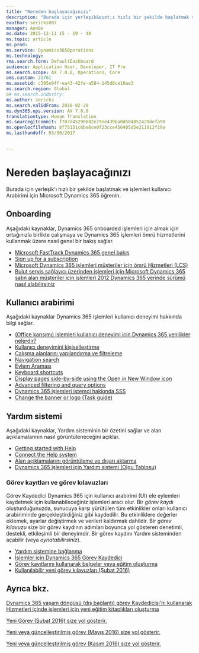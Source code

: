 ```yaml
---
title: "Nereden başlayacağınızı"
description: "Burada için yerleşik&quot;ı hızlı bir şekilde başlatmak ve işlemleri kullanıcı Arabirimi için Microsoft Dynamics 365 öğrenin."
eauthor: sericks007
manager: AnnBe
ms.date: 2015-12-11 15 - 19 - 40
ms.topic: article
ms.prod: 
ms.service: Dynamics365Operations
ms.technology: 
rms.search.form: DefaultDashboard
audience: Application User, Developer, IT Pro
ms.search.scope: AX 7.0.0, Operations, Core
oms.custom: 21761
ms.assetid: c395e9ff-ea43-42fe-a584-145d6ce10ae3
ms.search.region: Global
o# ms.search.industry: 
ms.author: sericks
ms.search.validFrom: 2016-02-28
ms.dyn365.ops.version: AX 7.0.0
translationtype: Human Translation
ms.sourcegitcommit: f707d45290682e79ee439ba0d504852429defa90
ms.openlocfilehash: 8f75131c6be6ce0f23cce456405d5e211912f19a
ms.lasthandoff: 03/30/2017


---
```


# <a name="where-to-start"></a>Nereden başlayacağınızı

Burada için yerleşik'ı hızlı bir şekilde başlatmak ve işlemleri kullanıcı Arabirimi için Microsoft Dynamics 365 öğrenin.

## <a name="onboarding"></a>Onboarding
Aşağıdaki kaynaklar, Dynamics 365 onboarded işlemleri için almak için ortağınızla birlikte çalışmaya ve Dynamics 365 işlemleri ömrü hizmetlerini kullanmak üzere nasıl genel bir bakış sağlar. 

- [Microsoft FastTrack Dynamics 365 genel bakış](/dynamics365/operations/get-started/fasttrack-dynamics-365-overview) 
- [Sign up for a subscription](../dev-tools/sign-up-preview-subscription.md) 
- [Microsoft Dynamics 365 işlemleri müşteriler için ömrü Hizmetleri (LCS)](../lifecycle-services/lcs-works-lcs.md) 
- [Bulut servis sağlayıcı üzerinden işlemleri için Microsoft Dynamics 365 satın alan müşteriler için işlemleri 2012 Dynamics 365 yerinde sürümü nasıl alabilirsiniz](../deployment/csp-download-customersource.md)

## <a name="user-interface"></a>Kullanıcı arabirimi
Aşağıdaki kaynaklar Dynamics 365 işlemleri kullanıcı deneyimi hakkında bilgi sağlar. 
-   [(Office karışımı) işlemleri kullanıcı deneyimi için Dynamics 365 yenilikler nelerdir?](https://mix.office.com/watch/1ohsrrpsd02e1)
-   [Kullanıcı deneyimini kişiselleştirme](/dynamics365/operations/get-started/personalize-user-experience)
-   [Çalışma alanlarını yapılandırma ve filtreleme](/dynamics365/operations/get-started/configure-filter-workspaces)
-   [Navigation search](/dynamics365/operations/get-started/navigation-search)
-   [Eylem Araması](/dynamics365/operations/get-started/action-search)
-   [Keyboard shortcuts](/dynamics365/operations/get-started/shortcut-keys)
-   [Display pages side-by-side using the Open in New Window icon](/dynamics365/operations/get-started/display-pages-side-by-side)
-   [Advanced filtering and query options](/dynamics365/operations/get-started/advanced-filtering-query-options)
-   [Dynamics 365 işlemleri istemci hakkında SSS](/dynamics365/operations/get-started/client-faq)
-   [Change the banner or logo (Task guide)](http://ax.help.dynamics.com/en/wiki/change-the-banner-or-logo/)

## <a name="help-system"></a>Yardım sistemi
Aşağıdaki kaynaklar, Yardım sisteminin bir özetini sağlar ve alan açıklamalarının nasıl görüntüleneceğini açıklar.

-   [Getting started with Help](help-overview.md)
-   [Connect the Help system](help-connect.md)
-   [Alan açıklamalarını görüntüleme ve dışarı aktarma](/dynamics365/operations/get-started/view-export-field-descriptions)
-   [Dynamics 365 işlemleri için Yardım sistemi (Olgu Tablosu)](https://mbs.microsoft.com/customersource/Global/AX/learning/fact-sheets/msdaxhelpsystemfactsheet)

### <a name="task-recordings-and-task-guides"></a>Görev kayıtları ve görev kılavuzları

Görev Kaydedici Dynamics 365 için kullanıcı arabirimi (UI) ele eylemleri kaydetmek için kullanabileceğiniz işlemleri aracı olur. Bir *görev kaydı* oluşturduğunuzda, sunucuya karşı yürütülen tüm etkinlikler onları kullanıcı arabiriminde gerçekleştirdiğiniz gibi kaydedilir. Bu etkinliklere değerler eklemek, ayarlar değiştirmek ve verileri kaldırmak dahildir. Bir *görev kılavuzu* size bir görev kaydının adımları boyunca yol gösteren denetimli, destekli, etkileşimli bir deneyimdir. Bir görev kaydını Yardım sisteminden açabilir (veya *oynatabilirsiniz*).
-   [Yardım sistemine bağlanma](help-connect.md)
-   [İşlemler için Dynamics 365 Görev Kaydedici](../user-interface/task-recorder.md)
-   [Görev kayıtlarını kullanarak belgeler veya eğitim oluşturma](../user-interface/task-recorder.md)
-   [Kullanılabilir yeni görev kılavuzları (Şubat 2016)](new-task-guides-available-february-2016.md)


<a name="see-also"></a>Ayrıca bkz.
--------

[Dynamics 365 yaşam döngüsü (dış bağlantı) görev Kaydedicisi'ni kullanarak Hizmetleri içinde işlemleri için yeni eğitim kitaplıkları oluşturma](https://docs.com/mufife/163372c6-f366-4c5a-94fa-93e2c25f878a/creating-new-training-libraries-for-dynamics-ax)

[Yeni Görev (Şubat 2016) size yol gösterir.](new-task-guides-available-february-2016.md)

[Yeni veya güncelleştirilmiş görev (Mayıs 2016) size yol gösterir.](new-updated-task-guides-available-may-2016.md)

[Yeni veya güncelleştirilmiş görev (Kasım 2016) size yol gösterir.](new-task-guides-november-2016.md)


